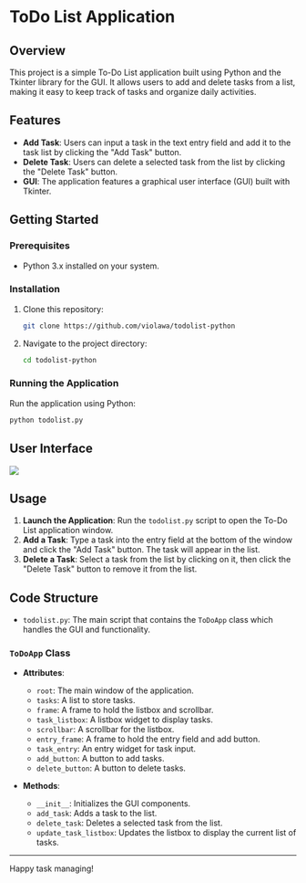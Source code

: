 # ToDo List Application

## Overview

This project is a simple To-Do List application built using Python and the Tkinter library for the GUI. It allows users to add and delete tasks from a list, making it easy to keep track of tasks and organize daily activities.

## Features

- **Add Task**: Users can input a task in the text entry field and add it to the task list by clicking the "Add Task" button.
- **Delete Task**: Users can delete a selected task from the list by clicking the "Delete Task" button.
- **GUI**: The application features a graphical user interface (GUI) built with Tkinter.

## Getting Started

### Prerequisites

- Python 3.x installed on your system.

### Installation

1. Clone this repository:
   ```sh
   git clone https://github.com/violawa/todolist-python
   ```
2. Navigate to the project directory:
   ```sh
   cd todolist-python
   ```

### Running the Application

Run the application using Python:
```sh
python todolist.py
```

## User Interface
<img src="https://github.com/violawa/ytmp3downloader/blob/87101dbb6b2125939391cd0c5bc43502aa11d625/GUI.png">

## Usage

1. **Launch the Application**: Run the `todolist.py` script to open the To-Do List application window.
2. **Add a Task**: Type a task into the entry field at the bottom of the window and click the "Add Task" button. The task will appear in the list.
3. **Delete a Task**: Select a task from the list by clicking on it, then click the "Delete Task" button to remove it from the list.

## Code Structure

- `todolist.py`: The main script that contains the `ToDoApp` class which handles the GUI and functionality.

### `ToDoApp` Class

- **Attributes**:
  - `root`: The main window of the application.
  - `tasks`: A list to store tasks.
  - `frame`: A frame to hold the listbox and scrollbar.
  - `task_listbox`: A listbox widget to display tasks.
  - `scrollbar`: A scrollbar for the listbox.
  - `entry_frame`: A frame to hold the entry field and add button.
  - `task_entry`: An entry widget for task input.
  - `add_button`: A button to add tasks.
  - `delete_button`: A button to delete tasks.

- **Methods**:
  - `__init__`: Initializes the GUI components.
  - `add_task`: Adds a task to the list.
  - `delete_task`: Deletes a selected task from the list.
  - `update_task_listbox`: Updates the listbox to display the current list of tasks.
---

Happy task managing!
